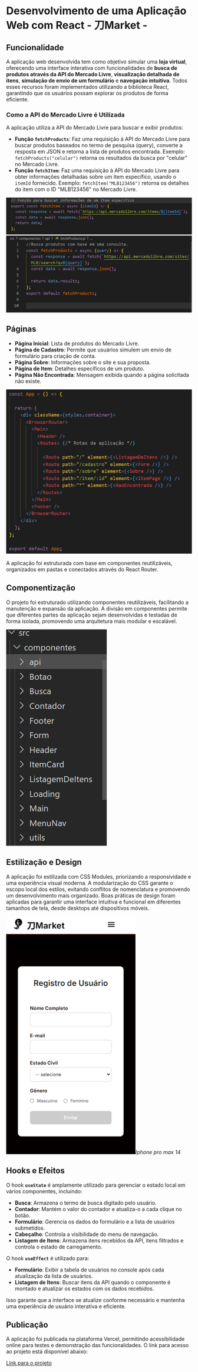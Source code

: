 # Desenvolvimento de uma Aplicação Web com React  -  刀Market -  

## Funcionalidade

A aplicação web desenvolvida tem como objetivo simular uma **loja virtual**, oferecendo uma interface interativa com funcionalidades de **busca de produtos através da API do Mercado Livre**, **visualização detalhada de itens**, **simulação de envio de um formulário** e **navegação intuitiva**. Todos esses recursos foram implementados utilizando a biblioteca React, garantindo que os usuários possam explorar os produtos de forma eficiente.

### Como a API do Mercado Livre é Utilizada

A aplicação utiliza a API do Mercado Livre para buscar e exibir produtos:

- **Função `fetchProducts`**: Faz uma requisição à API do Mercado Livre para buscar produtos baseados no termo de pesquisa (query), converte a resposta em JSON e retorna a lista de produtos encontrada. Exemplo: `fetchProducts("celular")` retorna os resultados da busca por "celular" no Mercado Livre.
- **Função `fetchItem`**: Faz uma requisição à API do Mercado Livre para obter informações detalhadas sobre um item específico, usando o `itemId` fornecido. Exemplo: `fetchItem("MLB123456")` retorna os detalhes do item com o ID "MLB123456" no Mercado Livre.

![imagem1](https://github.com/geovaneBausen/-Market/blob/main/public/imagens/apiId.png)
![imagem2](https://github.com/geovaneBausen/-Market/blob/main/public/imagens/apiQuery.png)

## Páginas

- **Página Inicial**: Lista de produtos do Mercado Livre.
- **Página de Cadastro**: Permite que usuários simulem um envio de formulário para criação de conta.
- **Página Sobre**: Informações sobre o site e sua proposta.
- **Página de Item**: Detalhes específicos de um produto.
- **Página Não Encontrada**: Mensagem exibida quando a página solicitada não existe.

![imagem2](https://github.com/geovaneBausen/-Market/blob/main/public/imagens/rotas.png)

A aplicação foi estruturada com base em componentes reutilizáveis, organizados em pastas e conectados através do React Router.

## Componentização

O projeto foi estruturado utilizando componentes reutilizáveis, facilitando a manutenção e expansão da aplicação. A divisão em componentes permite que diferentes partes da aplicação sejam desenvolvidas e testadas de forma isolada, promovendo uma arquitetura mais modular e escalável.

![imagem2](https://github.com/geovaneBausen/-Market/blob/main/public/imagens/componentes.png)

## Estilização e Design

A aplicação foi estilizada com CSS Modules, priorizando a responsividade e uma experiência visual moderna. A modularização do CSS garante o escopo local dos estilos, evitando conflitos de nomenclatura e promovendo um desenvolvimento mais organizado. Boas práticas de design foram aplicadas para garantir uma interface intuitiva e funcional em diferentes tamanhos de tela, desde desktops até dispositivos móveis.

![imagem2](https://github.com/geovaneBausen/-Market/blob/main/public/imagens/iphone14ProMax.png)*Iphone pro max 14*


## Hooks e Efeitos

O hook **`useState`** é amplamente utilizado para gerenciar o estado local em vários componentes, incluindo:

- **Busca**: Armazena o termo de busca digitado pelo usuário.
- **Contador**: Mantém o valor do contador e atualiza-o a cada clique no botão.
- **Formulário**: Gerencia os dados do formulário e a lista de usuários submetidos.
- **Cabeçalho**: Controla a visibilidade do menu de navegação.
- **Listagem de Itens**: Armazena itens recebidos da API, itens filtrados e controla o estado de carregamento.

O hook **`useEffect`** é utilizado para:

- **Formulário**: Exibir a tabela de usuários no console após cada atualização da lista de usuários.
- **Listagem de Itens**: Buscar itens da API quando o componente é montado e atualizar os estados com os dados recebidos.

Isso garante que a interface se atualize conforme necessário e mantenha uma experiência de usuário interativa e eficiente.

## Publicação

A aplicação foi publicada na plataforma Vercel, permitindo acessibilidade online para testes e demonstração das funcionalidades. O link para acesso ao projeto está disponível abaixo:

[Link para o projeto](https://seu-link-para-o-projeto.vercel.app)




